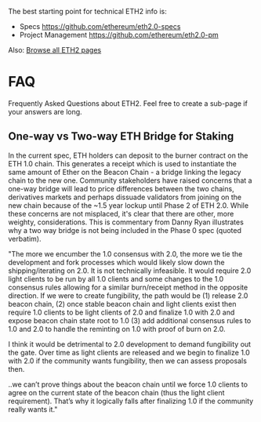 <!-- TITLE: Ethereum 2 -->
<!-- SUBTITLE: Overview of ETH2 related content -->

The best starting point for technical ETH2 info is:
* Specs https://github.com/ethereum/eth2.0-specs
* Project Management https://github.com/ethereum/eth2.0-pm

Also: [Browse all ETH2 pages](/eth2/all)
# FAQ
Frequently Asked Questions about ETH2. Feel free to create a sub-page if your answers are long.

## One-way vs Two-way ETH Bridge for Staking

In the current spec, ETH holders can deposit to the burner contract on the ETH 1.0 chain. This generates a receipt which is used to instantiate the same amount of Ether on the Beacon Chain - a bridge linking the legacy chain to the new one. Community stakeholders have raised concerns that a one-way bridge will lead to price differences between the two chains, derivatives markets and perhaps dissuade validators from joining on the new chain because of the ~1.5 year lockup until Phase 2 of ETH 2.0. While these concerns are not misplaced, it's clear that there are other, more weighty, considerations. This is commentary from Danny Ryan illustrates why a two way bridge is not being included in the Phase 0 spec (quoted verbatim).

"The more we encumber the 1.0 consensus with 2.0, the more we tie the development and fork processes which would likely slow down the shipping/iterating on 2.0. It is not technically infeasible. It would require 2.0 light clients to be run by all 1.0 clients and some changes to the 1.0 consensus rules allowing for a similar burn/receipt method in the opposite direction. If we were to create fungibility, the path would be (1) release 2.0 beacon chain, (2) once stable beacon chain and light clients exist then require 1.0 clients to be light clients of 2.0 and finalize 1.0 with 2.0 and expose beacon chain state root to 1.0 (3) add additional consensus rules to 1.0 and 2.0 to handle the reminting on 1.0 with proof of burn on 2.0.

I think it would be detrimental to 2.0 development to demand fungibility out the gate. Over time as light clients are released and we begin to finalize 1.0 with 2.0 if the community wants fungibility, then we can assess proposals then.

..we can’t prove things about the beacon chain until we force 1.0 clients to agree on the current state of the beacon chain (thus the light client requirement). That’s why it logically falls after finalizing 1.0 if the community really wants it."
